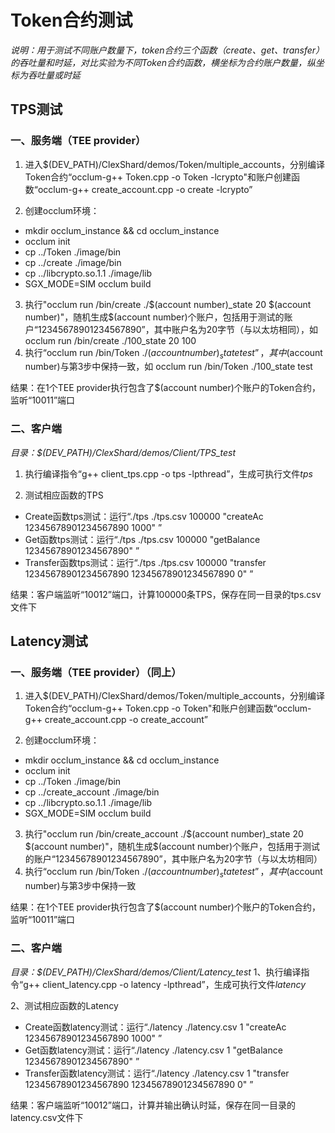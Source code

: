 # Token合约测试
*说明：用于测试不同账户数量下，token合约三个函数（create、get、transfer）的吞吐量和时延，对比实验为不同Token合约函数，横坐标为合约账户数量，纵坐标为吞吐量或时延*

## TPS测试
### 一、服务端（TEE provider）
1. 进入$(DEV_PATH)/ClexShard/demos/Token/multiple_accounts，分别编译Token合约“occlum-g++ Token.cpp -o Token -lcrypto"和账户创建函数“occlum-g++ create_account.cpp -o create -lcrypto”

2. 创建occlum环境：

- mkdir occlum_instance && cd occlum_instance
- occlum init
- cp ../Token ./image/bin
- cp ../create ./image/bin
- cp ../libcrypto.so.1.1 ./image/lib
- SGX_MODE=SIM occlum build

3. 执行"occlum run /bin/create ./$(account number)_state 20 $(account number)"，随机生成$(account number)个账户，包括用于测试的账户“12345678901234567890”，其中账户名为20字节（与以太坊相同），如 occlum run /bin/create ./100_state 20 100
4. 执行“occlum run /bin/Token ./$(account number)_state test”，其中$(account number)与第3步中保持一致，如 occlum run /bin/Token ./100_state test

结果：在1个TEE provider执行包含了$(account number)个账户的Token合约，监听“10011”端口

### 二、客户端
*目录：$(DEV_PATH)/ClexShard/demos/Client/TPS_test*
1. 执行编译指令“g++ client_tps.cpp -o tps -lpthread”，生成可执行文件*tps*

2. 测试相应函数的TPS
- Create函数tps测试：运行“./tps ./tps.csv 100000 "createAc 12345678901234567890 1000" ”
- Get函数tps测试：运行“./tps ./tps.csv 100000 "getBalance 12345678901234567890" ”
- Transfer函数tps测试：运行“./tps ./tps.csv 100000 "transfer 12345678901234567890 12345678901234567890 0" ”

结果：客户端监听“10012”端口，计算100000条TPS，保存在同一目录的tps.csv文件下


## Latency测试
### 一、服务端（TEE provider）（同上）
1. 进入$(DEV_PATH)/ClexShard/demos/Token/multiple_accounts，分别编译Token合约“occlum-g++ Token.cpp -o Token"和账户创建函数“occlum-g++ create_account.cpp -o create_account”

2. 创建occlum环境：

- mkdir occlum_instance && cd occlum_instance
- occlum init
- cp ../Token ./image/bin
- cp ../create_account ./image/bin
- cp ../libcrypto.so.1.1 ./image/lib
- SGX_MODE=SIM occlum build

3. 执行"occlum run /bin/create_account ./$(account number)_state 20 $(account number)"，随机生成$(account number)个账户，包括用于测试的账户“12345678901234567890”，其中账户名为20字节（与以太坊相同）
4. 执行“occlum run /bin/Token ./$(account number)_state test”，其中$(account number)与第3步中保持一致

结果：在1个TEE provider执行包含了$(account number)个账户的Token合约，监听“10011”端口

### 二、客户端
*目录：$(DEV_PATH)/ClexShard/demos/Client/Latency_test*
1、执行编译指令“g++ client_latency.cpp -o latency -lpthread”，生成可执行文件*latency*

2、测试相应函数的Latency
- Create函数latency测试：运行“./latency ./latency.csv 1 "createAc 12345678901234567890 1000" ”
- Get函数latency测试：运行“./latency ./latency.csv 1 "getBalance 12345678901234567890" ”
- Transfer函数latency测试：运行“./latency ./latency.csv 1 "transfer 12345678901234567890 12345678901234567890 0" ”

结果：客户端监听“10012”端口，计算并输出确认时延，保存在同一目录的latency.csv文件下